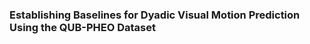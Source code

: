 ### Establishing Baselines for Dyadic Visual Motion Prediction Using the QUB-PHEO Dataset

[//]: # (### Abstract)
